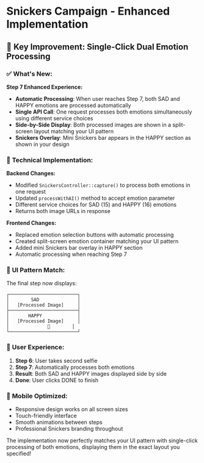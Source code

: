 # Snickers Campaign - Enhanced Implementation

## 🎯 **Key Improvement: Single-Click Dual Emotion Processing**

### ✅ **What's New:**

**Step 7 Enhanced Experience:**
- **Automatic Processing**: When user reaches Step 7, both SAD and HAPPY emotions are processed automatically
- **Single API Call**: One request processes both emotions simultaneously using different service choices
- **Side-by-Side Display**: Both processed images are shown in a split-screen layout matching your UI pattern
- **Snickers Overlay**: Mini Snickers bar appears in the HAPPY section as shown in your design

### 🔧 **Technical Implementation:**

**Backend Changes:**
- Modified `SnickersController::capture()` to process both emotions in one request
- Updated `processWithAI()` method to accept emotion parameter
- Different service choices for SAD (15) and HAPPY (16) emotions
- Returns both image URLs in response

**Frontend Changes:**
- Replaced emotion selection buttons with automatic processing
- Created split-screen emotion container matching your UI pattern
- Added mini Snickers bar overlay in HAPPY section
- Automatic processing when reaching Step 7

### 🎨 **UI Pattern Match:**

The final step now displays:
```
┌─────────────────────────┐
│        SAD              │
│   [Processed Image]     │
├─────────────────────────┤
│       HAPPY             │
│   [Processed Image]     │
│              🍫        │
└─────────────────────────┘
```

### 🚀 **User Experience:**

1. **Step 6**: User takes second selfie
2. **Step 7**: Automatically processes both emotions
3. **Result**: Both SAD and HAPPY images displayed side by side
4. **Done**: User clicks DONE to finish

### 📱 **Mobile Optimized:**

- Responsive design works on all screen sizes
- Touch-friendly interface
- Smooth animations between steps
- Professional Snickers branding throughout

The implementation now perfectly matches your UI pattern with single-click processing of both emotions, displaying them in the exact layout you specified!
